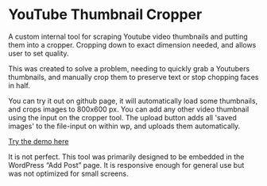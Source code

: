 # YouTube Thumbnail Cropper
A custom internal tool for scraping Youtube video thumbnails and putting them into a cropper.  Cropping down to exact dimension needed, and allows user to set quality.

This was created to solve a problem, needing to quickly grab a Youtubers thumbnails, and manually crop them to preserve text or stop chopping faces in half. 


You can try it out on github page, it will automatically load some thumbnails, and crops images to 800x600 px. You can add any other video thumbnail using the input on the cropper tool. 
The upload button adds all 'saved images' to the file-input on within wp, and uploads them automatically. 

[Try the demo here](https://ipsumlorem16.github.io/YTimagecropper/)


It is not perfect. This tool was primarily designed to be embedded in the WordPress “Add Post” page. It is responsive enough for general use but was not optimized for small screens.